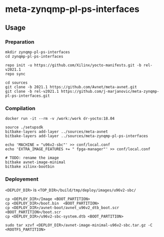 # meta-zynqmp-pl-ps-interfaces

## Usage

### Preparation

```
mkdir zynqmp-pl-ps-interfaces
cd zynqmp-pl-ps-interfaces

repo init -u https://github.com/Xilinx/yocto-manifests.git -b rel-v2021.1
repo sync

cd sources
git clone -b 2021.1 https://github.com/Avnet/meta-avnet.git
git clone -b rel-v2021.1 https://github.com/j-marjanovic/meta-zynqmp-pl-ps-interfaces.git
```

### Compilation

```
docker run -it --rm -v /work:/work dr-yocto:18.04

source ./setupsdk
bitbake-layers add-layer ../sources/meta-avnet
bitbake-layers add-layer ../sources/meta-zynqmp-pl-ps-interfaces

echo 'MACHINE = "u96v2-sbc"' >> conf/local.conf
echo 'EXTRA_IMAGE_FEATURES += " fpga-manager"' >> conf/local.conf

# TODO: rename the image
bitbake avnet-image-minimal
bitbake xilinx-bootbin
```

### Deployement

`<DEPLOY_DIR>` is `<TOP_DIR>/build/tmp/deploy/images/u96v2-sbc/`

```
cp <DEPLOY_DIR>/Image <BOOT_PARTITION>
cp <DEPLOY_DIR>/boot.bin  <BOOT_PARTITION>
cp <DEPLOY_DIR>/avnet-boot/avnet_u96v2_dtb_boot.scr <BOOT_PARTITION>/boot.scr
cp <DEPLOY_DIR>/u96v2-sbc-system.dtb <BOOT_PARTITION>

sudo tar xzvf <DEPLOY_DIR>/avnet-image-minimal-u96v2-sbc.tar.gz -C <ROOTFS_PARTITION>
```
